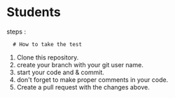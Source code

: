 # Students

steps :
      
      # How to take the test

1. Clone this repository.
2. create your branch with your git user name.
3. start your code and & commit.
4. don't forget to make proper comments in your code.
5. Create a pull request with the changes above.
